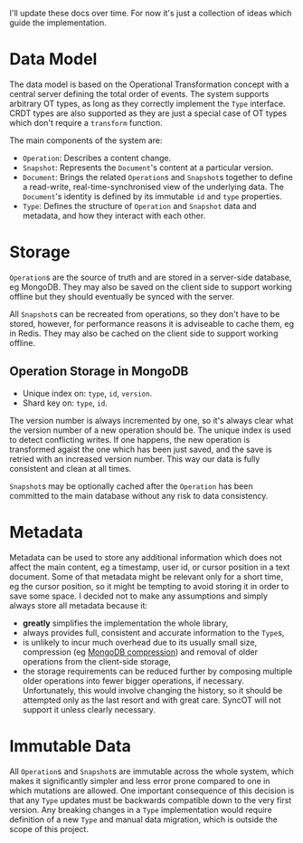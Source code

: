 I'll update these docs over time. For now it's just a collection of ideas which guide the implementation.

# Data Model

The data model is based on the Operational Transformation concept with a central server defining the total order of events. The system supports arbitrary OT types, as long as they correctly implement the `Type` interface. CRDT types are also supported as they are just a special case of OT types which don't require a `transform` function.

The main components of the system are:

-   `Operation`: Describes a content change.
-   `Snapshot`: Represents the `Document`'s content at a particular version.
-   `Document`: Brings the related `Operation`s and `Snapshot`s together to define a read-write, real-time-synchronised view of the underlying data. The `Document`'s identity is defined by its immutable `id` and `type` properties.
-   `Type`: Defines the structure of `Operation` and `Snapshot` data and metadata, and how they interact with each other.

# Storage

`Operation`s are the source of truth and are stored in a server-side database, eg MongoDB. They may also be saved on the client side to support working offline but they should eventually be synced with the server.

All `Snapshot`s can be recreated from operations, so they don't have to be stored, however, for performance reasons it is adviseable to cache them, eg in Redis. They may also be cached on the client side to support working offline.

## Operation Storage in MongoDB

-   Unique index on: `type`, `id`, `version`.
-   Shard key on: `type`, `id`.

The version number is always incremented by one, so it's always clear what the version number of a new operation should be. The unique index is used to detect conflicting writes. If one happens, the new operation is transformed agaist the one which has been just saved, and the save is retried with an increased version number. This way our data is fully consistent and clean at all times.

`Snapshot`s may be optionally cached after the `Operation` has been committed to the main database without any risk to data consistency.

# Metadata

Metadata can be used to store any additional information which does not affect the main content, eg a timestamp, user id, or cursor position in a text document.
Some of that metadata might be relevant only for a short time, eg the cursor position, so it might be tempting to avoid storing it in order to save some space. I decided not to make any assumptions and simply always store all metadata because it:

-   **greatly** simplifies the implementation the whole library,
-   always provides full, consistent and accurate information to the `Type`s,
-   is unlikely to incur much overhead due to its usually small size, compression (eg [MongoDB compression](https://www.mongodb.com/blog/post/new-compression-options-mongodb-30)) and removal of older operations from the client-side storage,
-   the storage requirements can be reduced further by composing multiple older operations into fewer bigger operations, if necessary. Unfortunately, this would involve changing the history, so it should be attempted only as the last resort and with great care. SyncOT will not support it unless clearly necessary.

# Immutable Data

All `Operation`s and `Snapshot`s are immutable across the whole system, which makes it significantly simpler and less error prone compared to one in which mutations are allowed. One important consequence of this decision is that any `Type` updates must be backwards compatible down to the very first version. Any breaking changes in a `Type` implementation would require definition of a new `Type` and manual data migration, which is outside the scope of this project.
